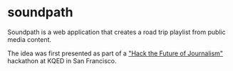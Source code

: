 # soundpath
Soundpath is a web application that creates a road trip playlist from public media content. 

The idea was first presented as part of a ["Hack the Future of Journalism"](http://www.rjionline.org/hackathon2014/soundpath-final-presentation) hackathon at KQED in San Francisco.



